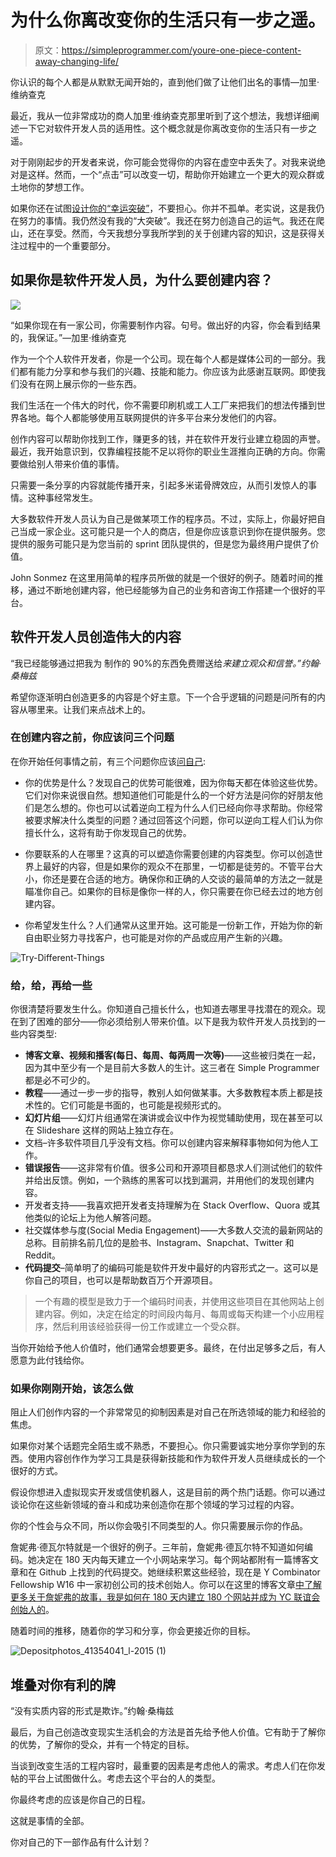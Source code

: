 # 为什么你离改变你的生活只有一步之遥。

> 原文：<https://simpleprogrammer.com/youre-one-piece-content-away-changing-life/>

你认识的每个人都是从默默无闻开始的，直到他们做了让他们出名的事情—加里·维纳查克

最近，我从一位非常成功的商人加里·维纳查克那里听到了这个想法，我想详细阐述一下它对软件开发人员的适用性。这个概念就是你离改变你的生活只有一步之遥。

对于刚刚起步的开发者来说，你可能会觉得你的内容在虚空中丢失了。对我来说绝对是这样。然而，一个“点击”可以改变一切，帮助你开始建立一个更大的观众群或土地你的梦想工作。

如果你还在试图[设计你的“幸运突破”](https://simpleprogrammer.com/2016/03/07/engineer-lucky-break/)，不要担心。你并不孤单。老实说，这是我仍在努力的事情。我仍然没有我的“大突破”。我还在努力创造自己的运气。我还在爬山，还在享受。然而，今天我想分享我所学到的关于创建内容的知识，这是获得关注过程中的一个重要部分。

## 如果你是软件开发人员，为什么要创建内容？

![](img/9b0ddbe4376f2013ea8fde806355e871.png)

“如果你现在有一家公司，你需要制作内容。句号。做出好的内容，你会看到结果的，我保证。”—加里·维纳查克

作为一个个人软件开发者，你是一个公司。现在每个人都是媒体公司的一部分。我们都有能力分享和参与我们的兴趣、技能和能力。你应该为此感谢互联网。即使我们没有在网上展示你的一些东西。

我们生活在一个伟大的时代，你不需要印刷机或工人工厂来把我们的想法传播到世界各地。每个人都能够使用互联网提供的许多平台来分发他们的内容。

创作内容可以帮助你找到工作，赚更多的钱，并在软件开发行业建立稳固的声誉。最近，我开始意识到，仅靠编程技能不足以将你的职业生涯推向正确的方向。你需要做给别人带来价值的事情。

只需要一条分享的内容就能传播开来，引起多米诺骨牌效应，从而引发惊人的事情。这种事经常发生。

大多数软件开发人员认为自己是做某项工作的程序员。不过，实际上，你最好把自己当成一家企业。这可能只是一个人的商店，但是你应该意识到你在提供服务。您提供的服务可能只是为您当前的 sprint 团队提供的，但是您为最终用户提供了价值。

John Sonmez 在这里用简单的程序员所做的就是一个很好的例子。随着时间的推移，通过不断地创建内容，他已经能够为自己的业务和咨询工作搭建一个很好的平台。

## 软件开发人员创造伟大的内容

“我已经能够通过把我为
制作的 90%的东西免费赠送给*来建立观众和信誉。”约翰·桑梅兹*

希望你逐渐明白创造更多的内容是个好主意。下一个合乎逻辑的问题是问所有的内容从哪里来。让我们来点战术上的。

### 在创建内容之前，你应该问三个问题

在你开始任何事情之前，有三个问题你应该[问自己](http://simpleprogrammer.com/softskills):

*   你的优势是什么？发现自己的优势可能很难，因为你每天都在体验这些优势。它们对你来说很自然。想知道他们可能是什么的一个好方法是问你的好朋友他们是怎么想的。你也可以试着逆向工程为什么人们已经向你寻求帮助。你经常被要求解决什么类型的问题？通过回答这个问题，你可以逆向工程人们认为你擅长什么，这将有助于你发现自己的优势。

*   你要联系的人在哪里？这真的可以塑造你需要创建的内容类型。你可以创造世界上最好的内容，但是如果你的观众不在那里，一切都是徒劳的。不管平台大小，你还是要在合适的地方。确保你和正确的人交谈的最简单的方法之一就是瞄准你自己。如果你的目标是像你一样的人，你只需要在你已经去过的地方创建内容。

*   你希望发生什么？人们通常从这里开始。这可能是一份新工作，开始为你的新自由职业努力寻找客户，也可能是对你的产品或应用产生新的兴趣。

![Try-Different-Things](img/e58a44239d538bc2a1e58eb33da58553.png)

### 给，给，再给一些

你很清楚将要发生什么。你知道自己擅长什么，也知道去哪里寻找潜在的观众。现在到了困难的部分——你必须给别人带来价值。以下是我为软件开发人员找到的一些内容类型:

*   **博客文章、视频和播客(每日、每周、每两周一次等)**——这些被归类在一起，因为其中至少有一个是目前大多数人的生计。这三者在 Simple Programmer 都是必不可少的。
*   **教程**——通过一步一步的指导，教别人如何做某事。大多数教程本质上都是技术性的。它们可能是书面的，也可能是视频形式的。
*   **幻灯片组**——幻灯片组通常在演讲或会议中作为视觉辅助使用，现在甚至可以在 Slideshare 这样的网站上独立存在。
*   文档–许多软件项目几乎没有文档。你可以创建内容来解释事物如何为他人工作。
*   **错误报告**——这非常有价值。很多公司和开源项目都恳求人们测试他们的软件并给出反馈。例如，一个熟练的黑客可以找到漏洞，并用他们的发现创建内容。
*   开发者支持——我喜欢把开发者支持理解为在 Stack Overflow、Quora 或其他类似的论坛上为他人解答问题。
*   社交媒体参与度(Social Media Engagement)——大多数人交流的最新网站的总称。目前排名前几位的是脸书、Instagram、Snapchat、Twitter 和 Reddit。
*   **代码提交**–简单明了的编码可能是软件开发中最好的内容形式之一。这可以是你自己的项目，也可以是帮助数百万个开源项目。

> 一个有趣的模型是致力于一个编码时间表，并使用这些项目在其他网站上创建内容。例如，决定在给定的时间段内每月、每周或每天构建一个小应用程序，然后利用该经验获得一份工作或建立一个受众群。

当你开始给予他人价值时，他们通常会想要更多。最终，在付出足够多之后，有人愿意为此付钱给你。

### 如果你刚刚开始，该怎么做

阻止人们创作内容的一个非常常见的抑制因素是对自己在所选领域的能力和经验的焦虑。

如果你对某个话题完全陌生或不熟悉，不要担心。你只需要诚实地分享你学到的东西。使用内容创作作为学习工具是获得新技能和作为软件开发人员继续成长的一个很好的方式。

假设你想进入虚拟现实开发或信使机器人，这是目前的两个热门话题。你可以通过谈论你在这些新领域的奋斗和成功来创造你在那个领域的学习过程的内容。

你的个性会与众不同，所以你会吸引不同类型的人。你只需要展示你的作品。

詹妮弗·德瓦尔特就是一个很好的例子。三年前，詹妮弗·德瓦尔特不知道如何编码。她决定在 180 天内每天建立一个小网站来学习。每个网站都附有一篇博客文章和在 Github 上找到的代码提交。她继续积累这些经验，现在是 Y Combinator Fellowship W16 中一家初创公司的技术创始人。你可以在这里的博客文章[中了解更多关于詹妮弗的故事，我是如何在 180 天内建立 180 个网站并成为 YC 联谊会创始人的](https://zube.io/blog/how-i-built-180-websites-in-180-days-and-became-a-yc-fellowship-founder/)。

随着时间的推移，随着你的学习和分享，你会更接近你的目标。

![Depositphotos_41354041_l-2015 (1)](img/88416054e80e0bf0fed1ff5b79e22f7a.png)

## 堆叠对你有利的牌

“没有实质内容的形式是欺诈。”约翰·桑梅兹

最后，为自己创造改变现实生活机会的方法是首先给予他人价值。它有助于了解你的优势，了解你的受众，并有一个特定的目标。

当谈到改变生活的工程内容时，最重要的因素是考虑他人的需求。考虑人们在你发帖的平台上试图做什么。考虑去这个平台的人的类型。

你最终考虑的应该是你自己的日程。

这就是事情的全部。

你对自己的下一部作品有什么计划？